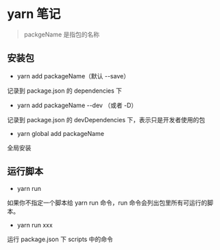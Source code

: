 # yarn 笔记

> packgeName 是指包的名称

## 安装包

* yarn add packageName（默认 --save）

记录到 package.json 的 dependencies 下

* yarn add packageName --dev （或者 -D）

记录到 package.json 的 devDependencies 下，表示只是开发者使用的包

* yarn global add packageName

全局安装

## 运行脚本

* yarn run

如果你不指定一个脚本给 yarn run 命令，run 命令会列出包里所有可运行的脚本。

* yarn run xxx

运行 package.json 下 scripts 中的命令


